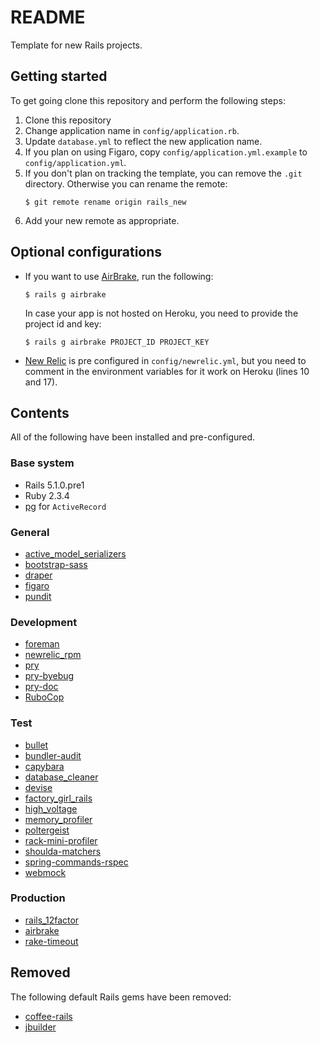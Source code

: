 # README

Template for new Rails projects. 

## Getting started

To get going clone this repository and perform the following steps:

1. Clone this repository
1. Change application name in `config/application.rb`.
1. Update `database.yml` to reflect the new application name.
1. If you plan on using Figaro, copy `config/application.yml.example` to `config/application.yml`.
1. If you don't plan on tracking the template, you can remove the `.git` directory. 
   Otherwise you can rename the remote:   
   ```shell
   $ git remote rename origin rails_new
   ```
1. Add your new remote as appropriate.

## Optional configurations

* If you want to use [AirBrake](https://airbrake.io), run the following:
   ```shell
   $ rails g airbrake
   ```
   In case your app is not hosted on Heroku, you need to provide the project id and key:
   ```shell
   $ rails g airbrake PROJECT_ID PROJECT_KEY
   ```
* [New Relic](https://newrelic.com) is pre configured in `config/newrelic.yml`, 
  but you need to comment in the environment variables for it work on Heroku 
  (lines 10 and 17).

## Contents

All of the following have been installed and pre-configured.

### Base system

* Rails 5.1.0.pre1
* Ruby 2.3.4
* [pg](https://github.com/ged/ruby-pg) for `ActiveRecord`

### General
 
* [active_model_serializers](https://github.com/rails-api/active_model_serializers)
* [bootstrap-sass](https://github.com/twbs/bootstrap-sass)
* [draper](https://github.com/drapergem/draper)
* [figaro](https://github.com/laserlemon/figaro)
* [pundit](https://github.com/elabs/pundit)

### Development

* [foreman](https://github.com/ddollar/foreman)
* [newrelic_rpm](https://github.com/newrelic/rpm) 
* [pry](https://github.com/rweng/pry-rails)
* [pry-byebug](https://github.com/deivid-rodriguez/pry-byebug)
* [pry-doc](https://github.com/pry/pry-doc)
* [RuboCop](https://github.com/bbatsov/rubocop)

### Test

* [bullet](https://github.com/flyerhzm/bullet)
* [bundler-audit](https://github.com/rubysec/bundler-audit)
* [capybara](https://github.com/teamcapybara/capybara)
* [database_cleaner](https://github.com/DatabaseCleaner/database_cleaner)
* [devise](https://github.com/plataformatec/devise)
* [factory_girl_rails](https://github.com/thoughtbot/factory_girl_rails)
* [high_voltage](https://github.com/thoughtbot/high_voltage)
* [memory_profiler](https://github.com/SamSaffron/memory_profiler)
* [poltergeist](https://github.com/teampoltergeist/poltergeist)
* [rack-mini-profiler](https://github.com/MiniProfiler/rack-mini-profiler)
* [shoulda-matchers](https://github.com/thoughtbot/shoulda-matchers)
* [spring-commands-rspec](https://github.com/jonleighton/spring-commands-rspec)
* [webmock](https://github.com/bblimke/webmock)

### Production

* [rails_12factor](https://github.com/heroku/rails_12factor)
* [airbrake](https://github.com/airbrake/airbrake)
* [rake-timeout](https://github.com/heroku/rack-timeout)

## Removed

The following default Rails gems have been removed:

* [coffee-rails](https://github.com/rails/coffee-rails)
* [jbuilder](https://github.com/rails/jbuilder)
